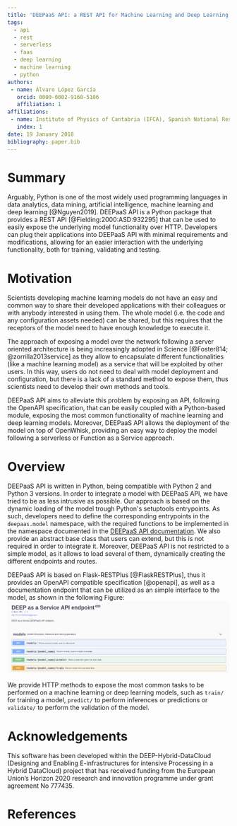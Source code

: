 ```yaml
---
title: 'DEEPaaS API: a REST API for Machine Learning and Deep Learning models'
tags:
  - api
  - rest
  - serverless
  - faas
  - deep learning
  - machine learning
  - python
authors:
 - name: Álvaro López García
   orcid: 0000-0002-9160-5106
   affiliation: 1
affiliations:
 - name: Institute of Physics of Cantabria (IFCA), Spanish National Research Council (CSIC) and University of Cantabria (UC)
   index: 1
date: 19 January 2018
bibliography: paper.bib
---
```


# Summary

Arguably, Python is one of the most widely used programming languages in data
analytics, data mining, artificial intelligence, machine learning and deep
learning [@Nguyen2019]. DEEPaaS API is a Python package that provides a REST
API [@Fielding:2000:ASD:932295] that can be used to easily expose the
underlying model functionality over HTTP. Developers can plug their
applications into DEEPaaS API with minimal requirements and modifications,
allowing for an easier interaction with the underlying functionality, both for
training, validating and testing.

# Motivation

Scientists developing machine learning models do not have an easy and common
way to share their developed applications with their colleagues or with anybody
interested in using them. The whole model (i.e. the code and any configuration
assets needed) can be shared, but this requires that the receptors of the model
need to have enough knowledge to execute it.

The approach of exposing a model over the network following a server oriented
architecture is being increasingly adopted in Science [@Foster814;
@zorrilla2013service] as they allow to encapsulate different functionalities
(like a machine learning model) as a service that will be exploited by other
users. In this way, users do not need to deal with model deployment and
configuration, but there is a lack of a standard method to expose them, thus
scientists need to develop their own methods and tools.

DEEPaaS API aims to alleviate this problem by exposing an API, following the
OpenAPI specification, that can be easily coupled with a Python-based module,
exposing the most common functionality of machine learning and deep learning
models. Moreover, DEEPaaS API allows the deployment of the model on top of
OpenWhisk, providing an easy way to deploy the model following a serverless or
Function as a Service approach.

# Overview

DEEPaaS API is written in Python, being compatible with Python 2 and Python 3
versions. In order to integrate a model with DEEPaaS API, we have tried to be as
less intrusive as possible. Our approach is based on the dynamic loading of the
model trough Python's setuptools entrypoints. As such, developers need to
define the corresponding entrypoints in the `deepaas.model` namespace, with the
required functions to be implemented in the namespace documented in the
[DEEPaaS API documentation](https://deepaas.readthedocs.io/). We also provide an
abstract base class that users can extend, but this is not required in order to
integrate it. Moreover, DEEPaaS API is not restricted to a simple model, as it
allows to load several of them, dynamically creating the different endpoints
and routes.

DEEPaaS API is based on Flask-RESTPlus [@FlaskRESTPlus], thus it provides an
OpenAPI compatible specification [@openapi], as well as a documentation
endpoint that can be utilized as an simple interface to the model, as shown in
the following Figure: ![DEEPaaS API Swagger documentation.](deepaas.png)

We provide HTTP methods to expose the most common tasks to be performed on a
machine learning or deep learning models, such as `train/` for training a
model, `predict/` to perform inferences or predictions or `validate/` to
perform the validation of the model.

# Acknowledgements

This software has been developed within the DEEP-Hybrid-DataCloud (Designing
and Enabling E-infrastructures for intensive Processing in a Hybrid DataCloud)
project that has received funding from the European Union’s Horizon 2020
research and innovation programme under grant agreement No 777435.

# References

